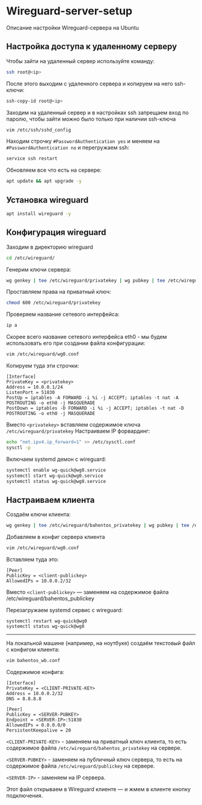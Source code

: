# Wireguard-server-setup
Описание настройки Wireguard-сервера на Ubuntu
## Настройка доступа к удаленному серверу
Чтобы зайти на удаленный сервер используйте команду:
```bash
ssh root@<ip>
```
После этого выходим с удаленного сервера и копируем на него ssh-ключи:
```bash
ssh-copy-id root@<ip>
```
Заходим на удаленный сервер и в настройках ssh запрещаем вход по паролю, чтобы зайти можно было только при наличии ssh-ключа
```bash
vim /etc/ssh/sshd_config
```
Находим строчку `#PasswordAuthentication yes` и меняем на `#PasswordAuthentication no` и перегружаем ssh:
```bash
service ssh restart
```
Обновляем все что есть на сервере:
```bash
apt update && apt upgrade -y
```
## Установка wireguard
```bash
apt install wireguard -y
```
## Конфигурация wireguard
Заходим в директорию wireguard
```bash
cd /etc/wireguard/
```
Генерим ключи сервера:
```bash
wg genkey | tee /etc/wireguard/privatekey | wg pubkey | tee /etc/wireguard/publickey
```
Проставляем права на приватный ключ:
```bash
chmod 600 /etc/wireguard/privatekey
```
Проверяем название сетевого интерфейса:
```bash
ip a
```
Скорее всего название сетевого интерфейса eth0 - мы будем использовать его при создании файла конфигурации:
```bash
vim /etc/wireguard/wg0.conf
```
Копируем туда эти строчки:
```
[Interface]
PrivateKey = <privatekey>
Address = 10.0.0.1/24
ListenPort = 51830
PostUp = iptables -A FORWARD -i %i -j ACCEPT; iptables -t nat -A POSTROUTING -o eth0 -j MASQUERADE
PostDown = iptables -D FORWARD -i %i -j ACCEPT; iptables -t nat -D POSTROUTING -o eth0 -j MASQUERADE
```
Вместо `<privatekey>` вставляем содержимое ключа `/etc/wireguard/privatekey`
Настраиваем IP форвардинг:
```bash
echo "net.ipv4.ip_forward=1" >> /etc/sysctl.conf
sysctl -p
```
Включаем systemd демон с wireguard:
```bash
systemctl enable wg-quick@wg0.service
systemctl start wg-quick@wg0.service
systemctl status wg-quick@wg0.service
```
## Настраиваем клиента
Создаём ключи клиента:
```bash
wg genkey | tee /etc/wireguard/bahentos_privatekey | wg pubkey | tee /etc/wireguard/bahentos_publickey
```
Добавляем в конфиг сервера клиента
```bash
vim /etc/wireguard/wg0.conf
```
Вставляем туда это:
```
[Peer]
PublicKey = <client-publickey>
AllowedIPs = 10.0.0.2/32
```
Вместо `<client-publickey>` — заменяем на содержимое файла /etc/wireguard/bahentos_publickey

Перезагружаем systemd сервис с wireguard:
```
systemctl restart wg-quick@wg0
systemctl status wg-quick@wg0
```
___
На локальной машине (например, на ноутбуке) создаём текстовый файл с конфигом клиента:
```bash
vim bahentos_wb.conf
```
Содержимое конфига:
```
[Interface]
PrivateKey = <CLIENT-PRIVATE-KEY>
Address = 10.0.0.2/32
DNS = 8.8.8.8

[Peer]
PublicKey = <SERVER-PUBKEY>
Endpoint = <SERVER-IP>:51830
AllowedIPs = 0.0.0.0/0
PersistentKeepalive = 20
```
`<CLIENT-PRIVATE-KEY>` - заменяем на приватный ключ клиента, то есть содержимое файла `/etc/wireguard/bahentos_privatekey` на сервере.
  
`<SERVER-PUBKEY>` - заменяем на публичный ключ сервера, то есть на содержимое файла `/etc/wireguard/publickey` на сервере. 

`<SERVER-IP>` - заменяем на IP сервера.

Этот файл открываем в Wireguard клиенте — и жмем в клиенте кнопку подключения.
